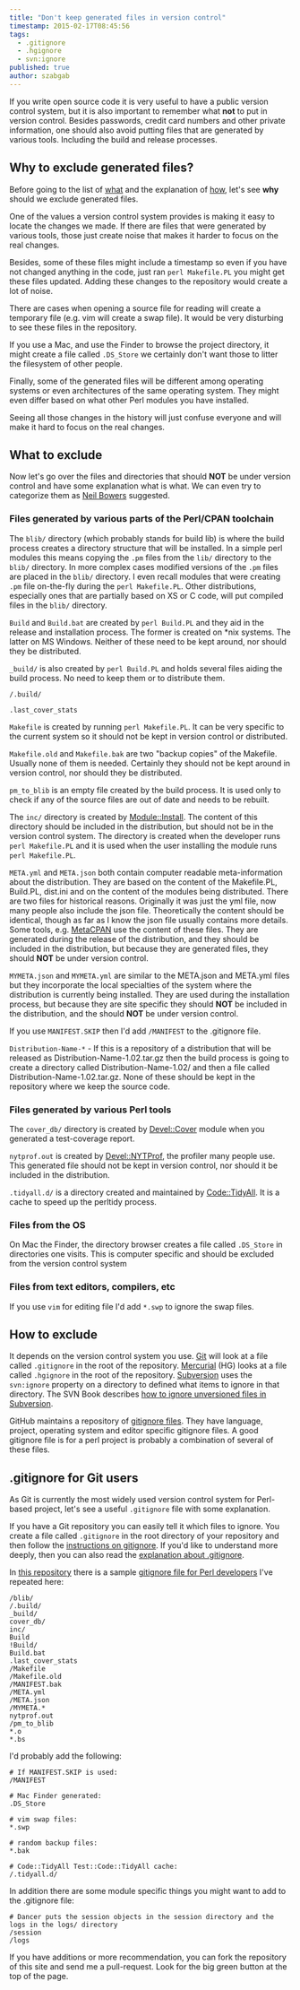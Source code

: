 ```yaml
---
title: "Don't keep generated files in version control"
timestamp: 2015-02-17T08:45:56
tags:
  - .gitignore
  - .hgignore
  - svn:ignore
published: true
author: szabgab
---
```



If you write open source code it is very useful to have a public version control system, but it is also
important to remember what **not** to put in version control. Besides passwords, credit card numbers and other
private information, one should also avoid putting files that are generated by various tools.
Including the build and release processes.


<h2 id="why">Why to exclude generated files?</h2>

Before going to the list of [what](#what) and the explanation of [how](#how), let's see **why** should we exclude generated files.

One of the values a version control system provides is making it easy to locate the changes we made. If there are
files that were generated by various tools, those just create noise that makes it harder to focus on the real changes.

Besides, some of these files might include a timestamp so even if you have not changed anything in the code,
just ran `perl Makefile.PL` you might get these files updated. Adding these changes to the repository would
create a lot of noise.

There are cases when opening a source file for reading will create a temporary file (e.g. vim will create a swap file).
It would be very disturbing to see these files in the repository.

If you use a Mac, and use the Finder to browse the project directory, it might create a file called `.DS_Store`
we certainly don't want those to litter the filesystem of other people.

Finally, some of the generated files will be different among operating systems or even architectures of the same
operating system. They might even differ based on what other Perl modules you have installed.

Seeing all those changes in the history will just confuse everyone and will make it hard to focus on the
real changes.
 
<h2 id="what">What to exclude</h2>

Now let's go over the files and directories that should **NOT** be under version control and have some explanation
what is what. We can even try to categorize them as [Neil Bowers](http://neilb.org/) suggested.

### Files generated by various parts of the Perl/CPAN toolchain

The `blib/` directory (which probably stands for build lib) is where the build process creates a directory structure
that will be installed. In a simple perl modules this means copying the `.pm` files from the `lib/` directory
to the `blib/` directory. In more complex cases modified versions of the `.pm` files are placed in the
`blib/` directory. I even recall modules that were creating `.pm` file on-the-fly during the `perl Makefile.PL`.
Other distributions, especially ones that are partially based on XS or C code, will put compiled files in the `blib/`
directory.

`Build` and `Build.bat` are created by `perl Build.PL` and they aid in the release and installation process.
The former is created on *nix systems. The latter on MS Windows. Neither of these need to be kept around, nor should they be distributed.

`_build/` is also created by `perl Build.PL` and holds several files aiding the build process. No need
to keep them or to distribute them.

`/.build/`

`.last_cover_stats`

`Makefile` is created by running `perl Makefile.PL`. It can be very specific to the current system so
it should not be kept in version control or distributed.

`Makefile.old` and `Makefile.bak` are two "backup copies" of the Makefile. Usually none of them is needed.
Certainly they should not be kept around in version control, nor should they be distributed.

`pm_to_blib` is an empty file created by the build process. It is used only to check if any of the source files are
out of date and needs to be rebuilt.

The `inc/` directory is created by [Module::Install](https://metacpan.org/pod/Module::Install). The content
of this directory should be included in the distribution, but should not be in the version control system. The directory
is created when the developer runs `perl Makefile.PL` and it is used when the user installing the module runs
`perl Makefile.PL`.

`META.yml` and `META.json` both contain computer readable meta-information about the distribution. They
are based on the content of the Makefile.PL, Build.PL, dist.ini and on the content of the modules being distributed.
There are two files for historical reasons. Originally it was just the yml file, now many people also include the json file.
Theoretically the content should be identical, though as far as I know the json file usually contains more details.
Some tools, e.g. [MetaCPAN](https://metacpan.org/) use the content of these files.
They are generated during the release of the distribution, and they should be included in the distribution,
but because they are generated files, they should **NOT** be under version control.

`MYMETA.json` and `MYMETA.yml` are similar to the META.json and META.yml files but they incorporate the
local specialties of the system where the distribution is currently being installed. They are used during the installation process,
but because they are site specific they should **NOT** be included in the distribution, and the should **NOT**
be under version control.

If you use `MANIFEST.SKIP` then I'd add `/MANIFEST` to the .gitignore file. 

`Distribution-Name-*` - If this is a repository of a distribution that will be released as Distribution-Name-1.02.tar.gz then
the build process is going to create a directory called Distribution-Name-1.02/ and then a
file called Distribution-Name-1.02.tar.gz. None of these should be kept in the repository where we keep the source code.

### Files generated by various Perl tools

The `cover_db/` directory is created by [Devel::Cover](https://metacpan.org/pod/Devel::Cover) module when
you generated a test-coverage report.

`nytprof.out` is created by [Devel::NYTProf](https://metacpan.org/pod/Devel::NYTProf), the profiler
many people use. This generated file should not be kept in version control, nor should it be included in the distribution.

`.tidyall.d/` is a directory created and maintained by [Code::TidyAll](https://metacpan.org/pod/Code::TidyAll).
It is a cache to speed up the perltidy process.

### Files from the OS

On Mac the Finder, the directory browser creates a file called `.DS_Store` in directories
one visits. This is computer specific and should be excluded from the version control system

### Files from text editors, compilers, etc

If you use `vim` for editing file I'd add `*.swp` to ignore  the swap files.

<h2 id="how">How to exclude</h2>

It depends on the version control system you use. [Git](http://git-scm.com/) will look at a file called `.gitignore` in the root
of the repository. [Mercurial](http://mercurial.selenic.com/) (HG) looks at a file called `.hgignore`
in the root of the repository.  [Subversion](https://subversion.apache.org/) uses the `svn:ignore` property
on a directory to defined what items to ignore in that directory.  The SVN Book describes
[how to ignore unversioned files in Subversion](http://svnbook.red-bean.com/en/1.7/svn.advanced.props.special.ignore.html).

GitHub maintains a repository of [gitignore files](https://github.com/github/gitignore).
They have language, project, operating system and editor specific gitignore files. A good gitignore file
is for a perl project is probably a combination of several of these files.

## .gitignore for Git users

As Git is currently the most widely used version control system for Perl-based project, let's see a
useful `.gitignore` file with some explanation.

If you have a Git repository you can easily tell it which files to ignore.
You create a file called `.gitignore` in the root directory
of your repository and then follow the [instructions on gitignore](https://help.github.com/articles/ignoring-files/).
If you'd like to understand more deeply, then you can also read the
[explanation about .gitignore](http://git-scm.com/docs/gitignore).

In [this repository](https://github.com/github/gitignore) there is a sample 
[gitignore file for Perl developers](https://github.com/github/gitignore/blob/master/Perl.gitignore)
I've repeated here:

```
/blib/
/.build/
_build/
cover_db/
inc/
Build
!Build/
Build.bat
.last_cover_stats
/Makefile
/Makefile.old
/MANIFEST.bak
/META.yml
/META.json
/MYMETA.*
nytprof.out
/pm_to_blib
*.o
*.bs
```

I'd probably add the following:

```
# If MANIFEST.SKIP is used:
/MANIFEST

# Mac Finder generated:
.DS_Store

# vim swap files:
*.swp

# random backup files:
*.bak

# Code::TidyAll Test::Code::TidyAll cache:
/.tidyall.d/
```


In addition there are some module specific things you might want to add to the .gitignore file:

```
# Dancer puts the session objects in the session directory and the logs in the logs/ directory
/session
/logs
```


If you have additions or more recommendation, you can fork the repository of this site and send me a pull-request.
Look for the big green button at the top of the page.

